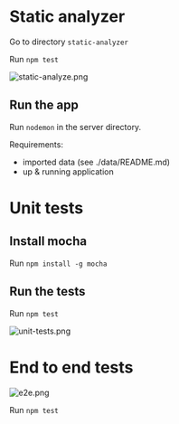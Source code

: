 
# Static analyzer
Go to directory `static-analyzer`

Run `npm test`

![static-analyze.png](https://raw.githubusercontent.com/theotheu/books/master/docs/assets/static-analyzer.png)

## Run the app
Run `nodemon` in the server directory.

Requirements:
* imported data (see ./data/README.md)
* up & running application

# Unit tests
## Install mocha
Run `npm install -g mocha`

## Run the tests
Run `npm test`

![unit-tests.png](https://raw.githubusercontent.com/theotheu/books/master/docs/assets/unit-tests.png)


# End to end tests

![e2e.png](https://raw.githubusercontent.com/theotheu/books/master/docs/assets/e2e.png)

Run `npm test`
